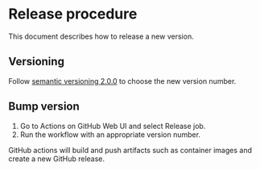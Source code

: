 Release procedure
=================

This document describes how to release a new version.

## Versioning

Follow [semantic versioning 2.0.0][semver] to choose the new version number.

## Bump version

1. Go to Actions on GitHub Web UI and select Release job.
2. Run the workflow with an appropriate version number.

GitHub actions will build and push artifacts such as container images and
create a new GitHub release.

[semver]: https://semver.org/spec/v2.0.0.html
[example]: https://github.com/cybozu-go/etcdpasswd/commit/77d95384ac6c97e7f48281eaf23cb94f68867f79
